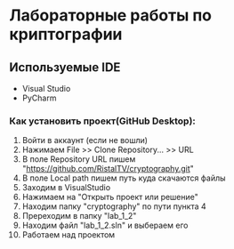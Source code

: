 # Лабораторные работы по криптографии
## Используемые IDE
- Visual Studio
- PyCharm
### Как установить проект(GitHub Desktop):
1. Войти в аккаунт (если не вошли)
2. Нажимаем File >> Clone Repository... >> URL
3. В поле Repository URL пишем "https://github.com/RistalTV/cryptography.git"
4. В поле Local path пишем путь куда скачаются файлы
5. Заходим в VisualStudio
6. Нажимаем на "Открыть проект или решение"
7. Находим папку "cryptography" по пути пункта 4
8. Пререходим в папку "lab_1_2"
9. Находим файл "lab_1_2.sln" и выбераем его
10. Работаем над проектом
